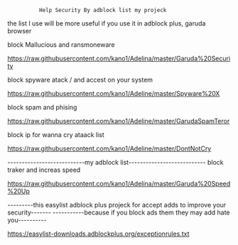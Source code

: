               Help Security By adblock list my projeck
the list I use will be more useful if you use it in adblock plus, garuda browser



block Mallucious and ransmoneware

https://raw.githubusercontent.com/kano1/Adelina/master/Garuda%20Security

block spyware atack / and accest on your system

https://raw.githubusercontent.com/kano1/Adeline/master/Spyware%20X

block spam and phising

https://raw.githubusercontent.com/kano1/Adeline/master/GarudaSpamTeror

block ip for wanna cry ataack list

https://raw.githubusercontent.com/kano1/Adeline/master/DontNotCry

---------------------------my adblock list---------------------------
                block traker and increas speed
 
https://raw.githubusercontent.com/kano1/Adelina/master/Garuda%20Speed%20Up

---------this easylist adblock plus projeck for accept adds to improve your security-------
-----------because if you block ads them they may add hate you----------

https://easylist-downloads.adblockplus.org/exceptionrules.txt
